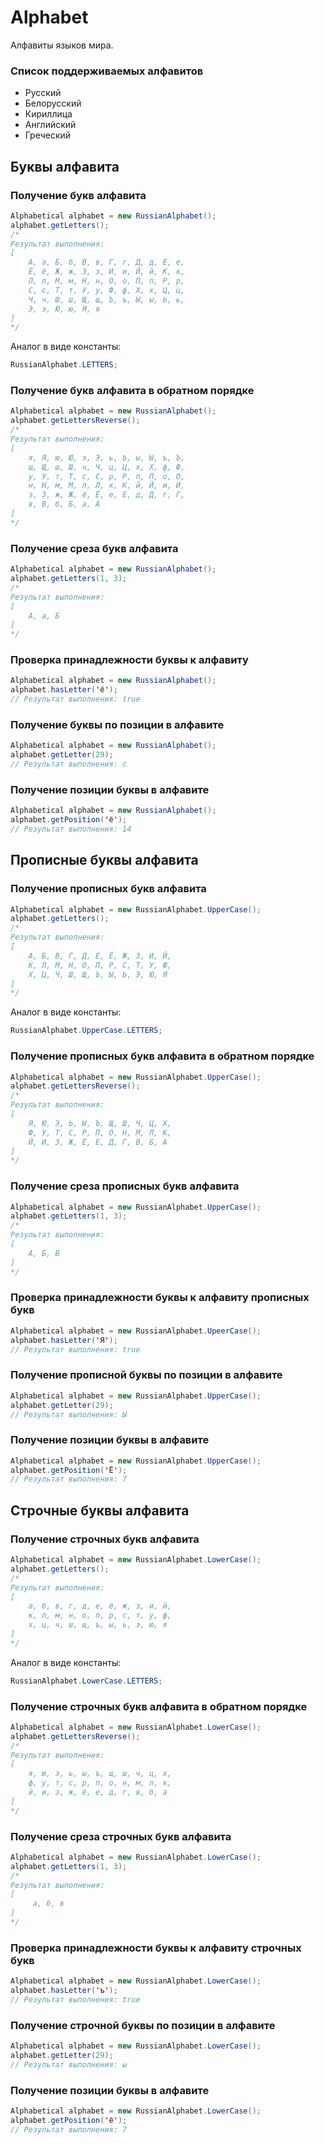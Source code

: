 # Alphabet
Алфавиты языков мира.

### Список поддерживаемых алфавитов
* Русский
* Белорусский
* Кириллица
* Английский
* Греческий

## Буквы алфавита

### Получение букв алфавита
```java
Alphabetical alphabet = new RussianAlphabet();
alphabet.getLetters();
/*
Результат выполнения:
[
    А, а, Б, б, В, в, Г, г, Д, д, Е, е, 
    Ё, ё, Ж, ж, З, з, И, и, Й, й, К, к, 
    Л, л, М, м, Н, н, О, о, П, п, Р, р, 
    С, с, Т, т, У, у, Ф, ф, Х, х, Ц, ц, 
    Ч, ч, Ш, ш, Щ, щ, Ъ, ъ, Ы, ы, Ь, ь, 
    Э, э, Ю, ю, Я, я
]
*/
```

Аналог в виде константы:
```java
RussianAlphabet.LETTERS;
```

### Получение букв алфавита в обратном порядке
```java
Alphabetical alphabet = new RussianAlphabet();
alphabet.getLettersReverse();
/*
Результат выполнения:
[
    я, Я, ю, Ю, э, Э, ь, Ь, ы, Ы, ъ, Ъ,
    щ, Щ, ш, Ш, ч, Ч, ц, Ц, х, Х, ф, Ф, 
    у, У, т, Т, с, С, р, Р, п, П, о, О, 
    н, Н, м, М, л, Л, к, К, й, Й, и, И, 
    з, З, ж, Ж, ё, Ё, е, Е, д, Д, г, Г, 
    в, В, б, Б, а, А
]
*/
```

### Получение среза букв алфавита
```java
Alphabetical alphabet = new RussianAlphabet();
alphabet.getLetters(1, 3);
/*
Результат выполнения:
[
    А, а, Б
]
*/
```

### Проверка принадлежности буквы к алфавиту
```java
Alphabetical alphabet = new RussianAlphabet();
alphabet.hasLetter('ё');
// Результат выполнения: true
```

### Получение буквы по позиции в алфавите
```java
Alphabetical alphabet = new RussianAlphabet();
alphabet.getLetter(29);
// Результат выполнения: с
```

### Получение позиции буквы в алфавите
```java
Alphabetical alphabet = new RussianAlphabet();
alphabet.getPosition('ё');
// Результат выполнения: 14
```

## Прописные буквы алфавита

### Получение прописных букв алфавита
```java
Alphabetical alphabet = new RussianAlphabet.UpperCase();
alphabet.getLetters();
/*
Результат выполнения:
[
    А, Б, В, Г, Д, Е, Ё, Ж, З, И, Й,
    К, Л, М, Н, О, П, Р, С, Т, У, Ф,
    Х, Ц, Ч, Ш, Щ, Ъ, Ы, Ь, Э, Ю, Я
]
*/
```

Аналог в виде константы:
```java
RussianAlphabet.UpperCase.LETTERS;
```

### Получение прописных букв алфавита в обратном порядке
```java
Alphabetical alphabet = new RussianAlphabet.UpperCase();
alphabet.getLettersReverse();
/*
Результат выполнения:
[
    Я, Ю, Э, Ь, Ы, Ъ, Щ, Ш, Ч, Ц, Х, 
    Ф, У, Т, С, Р, П, О, Н, М, Л, К, 
    Й, И, З, Ж, Ё, Е, Д, Г, В, Б, А
]
*/
```

### Получение среза прописных букв алфавита
```java
Alphabetical alphabet = new RussianAlphabet.UpperCase();
alphabet.getLetters(1, 3);
/*
Результат выполнения:
[
    А, Б, В
]
*/
```

### Проверка принадлежности буквы к алфавиту прописных букв
```java
Alphabetical alphabet = new RussianAlphabet.UpeerCase();
alphabet.hasLetter('Я');
// Результат выполнения: true
```

### Получение прописной буквы по позиции в алфавите
```java
Alphabetical alphabet = new RussianAlphabet.UpperCase();
alphabet.getLetter(29);
// Результат выполнения: Ы
```

### Получение позиции буквы в алфавите
```java
Alphabetical alphabet = new RussianAlphabet.UpperCase();
alphabet.getPosition('Ё');
// Результат выполнения: 7
```

## Строчные буквы алфавита

### Получение строчных букв алфавита
```java
Alphabetical alphabet = new RussianAlphabet.LowerCase();
alphabet.getLetters();
/*
Результат выполнения:
[
    а, б, в, г, д, е, ё, ж, з, и, й,
    к, л, м, н, о, п, р, с, т, у, ф,
    х, ц, ч, ш, щ, ъ, ы, ь, э, ю, я
]
*/
```

Аналог в виде константы:
```java
RussianAlphabet.LowerCase.LETTERS;
```

### Получение строчных букв алфавита в обратном порядке
```java
Alphabetical alphabet = new RussianAlphabet.LowerCase();
alphabet.getLettersReverse();
/*
Результат выполнения:
[
    я, ю, э, ь, ы, ъ, щ, ш, ч, ц, х, 
    ф, у, т, с, р, п, о, н, м, л, к, 
    й, и, з, ж, ё, е, д, г, в, б, а
]
*/
```

### Получение среза строчных букв алфавита
```java
Alphabetical alphabet = new RussianAlphabet.LowerCase();
alphabet.getLetters(1, 3);
/*
Результат выполнения:
[
     а, б, в
]
*/
```

### Проверка принадлежности буквы к алфавиту строчных букв
```java
Alphabetical alphabet = new RussianAlphabet.LowerCase();
alphabet.hasLetter('ъ');
// Результат выполнения: true
```

### Получение строчной буквы по позиции в алфавите
```java
Alphabetical alphabet = new RussianAlphabet.LowerCase();
alphabet.getLetter(29);
// Результат выполнения: ы
```

### Получение позиции буквы в алфавите
```java
Alphabetical alphabet = new RussianAlphabet.LowerCase();
alphabet.getPosition('ё');
// Результат выполнения: 7
```